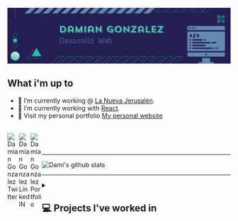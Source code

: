 ![profilePic](./assets/GithubBanner.png)
<br>

<!-- Social Media Links -->

## What i'm up to

- 🔭 I’m currently working @ [La Nueva Jerusalén](https://www.lanuevajerusalenamorysalvacion.com).
- 🌱 I’m currently working with [React](https://reactjs.org).
- 💬 Visit my personal portfolio [My personal website](https://damian-gonzalez.vercel.app)

<br />

<a href="https://twitter.com/nang0nz">
    <img 
        align="left"
        alt="Damian Gonzalez Twitter" 
        width="26px" 
        src="https://icongr.am/fontawesome/twitter.svg?size=128&color=70c8ff" 
    />
</a>
<a href="https://linkedin.com/in/dami-gonzalez/">
    <img 
        align="left"
        alt="Damian Gonzalez LinkedIN" 
        width="26px" 
        src="https://icongr.am/fontawesome/linkedin.svg?size=128&color=70c8ff" 
    />
</a>
<a href="https://damian-gonzalez.vercel.app">
    <img 
        align="left"
        alt="Damian Gonzalez Portfolio" 
        width="26px" 
        src="https://icongr.am/fontawesome/chrome.svg?size=128&color=70c8ff" 
    />
</a>
<br/>
<br/>

---

![Dami's github stats](https://github-readme-stats.vercel.app/api?username=nangonz&show_icons=true&hide_border=true)

---

<!-- Important Projects SECTION -->
<details>
    <summary><h2>💻 Projects I've worked in</h2></summary>
    <h1>Tecnoshop e-commerce App </h1>
    <p>
        <a href='https://www.youtube.com/watch?v=UWWrFgAO3vo' target='_blank'>
        <img src='./assets/Youtubelink.png' alt='link to project video' />
        </a>
        <a href='https://e-commerce-tecnoshop.vercel.app/' target='_blank'>
        <img src='./assets/worlwideweb.png' alt='link to deployed project' />
        </a>
    </p>
        <details open>
            <summary><h3>Description</h3></summary>
            <p>Agile development team with one week sprints presenting to a Product Owner progress on the <strong>development of a complete E-commerce app</strong> with design and development of basic ecommerce features (CRUD of products, auth, catalog, checkout, etc..).</p>  
    <img width='80%' src='./assets/Tecnoshop-Screenshots.png' alt='Tecnoshop screenshots'>
    <h1>Pokemon Single Page Aplication</h1>
    <p>
        <a href='https://www.youtube.com/watch?v=KTQ11pD6yeg' target='_blank'>
        <img src='./assets/Youtubelink.png' alt='link to project video' />
        </a>
        <a href='https://poke-app-seven.vercel.app/' target='_blank'>
        <img src='./assets/worlwideweb.png' alt='link to deployed project' />
        </a>
    </p>
    <details open>
        <summary><h3>Description</h3></summary>
        <p>Development of a Single Page Aplication on React, Redux, NodeJS, ExpressJS, Sequelize with <strong>search</strong>, <strong>filtering</strong>, <strong>sorting</strong> and <strong>resource creation</strong>.</p>
    </details>  
    <img width='80%' src='./assets/pokemonSPA-screenshots.png' alt='Pokemon screenshots' >
</details>
